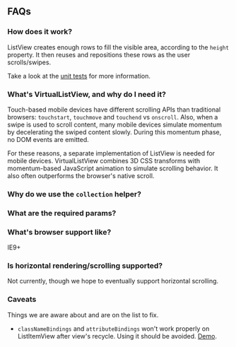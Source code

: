 ## FAQs

### How does it work?

ListView creates enough rows to fill the visible area, according to the `height` property. It then reuses and repositions these rows as the user scrolls/swipes.

Take a look at the [unit tests](https://github.com/emberjs/list-view/blob/master/packages/list-view/tests/list_view_test.js) for more information.

### What's VirtualListView, and why do I need it?

Touch-based mobile devices have different scrolling APIs than traditional browsers: `touchstart`, `touchmove` and `touchend` vs `onscroll`. Also, when a swipe is used to scroll content, many mobile devices simulate momentum by decelerating the swiped content slowly. During this momentum phase, no DOM events are emitted.

For these reasons, a separate implementation of ListView is needed for mobile devices. VirtualListView combines 3D CSS transforms with momentum-based JavaScript animation to simulate scrolling behavior. It also often outperforms the browser's native scroll.

### Why do we use the `collection` helper?

### What are the required params?

### What's browser support like?

IE9+

### Is horizontal rendering/scrolling supported?

Not currently, though we hope to eventually support horizontal scrolling.

### Caveats

Things we are aware about and are on the list to fix.

  - `classNameBindings` and `attributeBindings` won't work properly on ListItemView after view's recycle. Using it should be avoided. [Demo](http://jsfiddle.net/SPZn4/2/).

